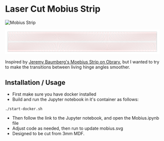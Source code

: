 # Laser Cut Mobius Strip

![Mobius Strip](MobiusStrip.jpg)

![mobius.svg](mobius.svg)

Inspired by [Jeremy Baumberg's Moebius Strip on Obrary](https://obrary.com/products/moebius-strip), but I wanted to try to make the transitions between living hinge angles smoother.

## Installation / Usage

* First make sure you have docker installed
* Build and run the Jupyter notebook in it's container as follows:

``` /bin/bash
./start-docker.sh
```

* Then follow the link to the Jupyter notebook, and open the Mobius.ipynb file
* Adjust code as needed, then run to update mobius.svg
* Designed to be cut from 3mm MDF.

